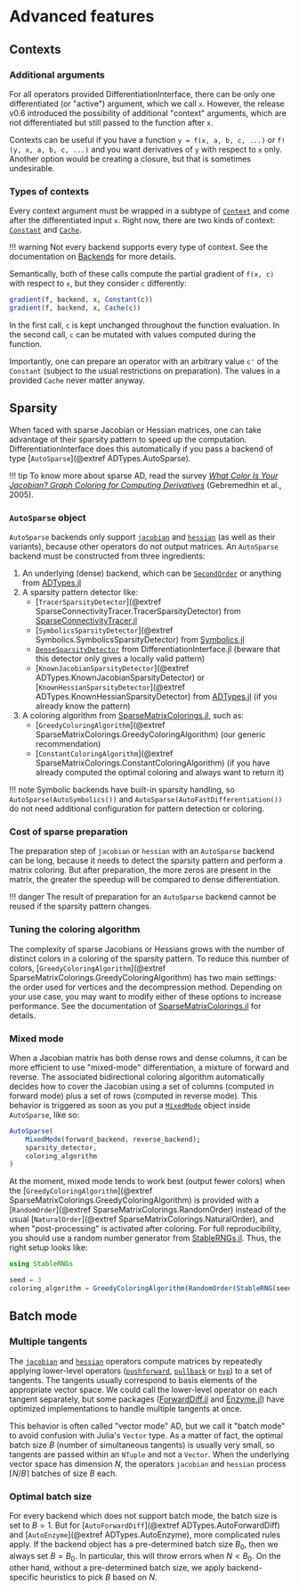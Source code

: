 # Advanced features

## Contexts

### Additional arguments

For all operators provided DifferentiationInterface, there can be only one differentiated (or "active") argument, which we call `x`.
However, the release v0.6 introduced the possibility of additional "context" arguments, which are not differentiated but still passed to the function after `x`.

Contexts can be useful if you have a function `y = f(x, a, b, c, ...)` or `f!(y, x, a, b, c, ...)` and you want derivatives of `y` with respect to `x` only.
Another option would be creating a closure, but that is sometimes undesirable.

### Types of contexts

Every context argument must be wrapped in a subtype of [`Context`](@ref) and come after the differentiated input `x`.
Right now, there are two kinds of context: [`Constant`](@ref) and [`Cache`](@ref).

!!! warning
    Not every backend supports every type of context. See the documentation on [Backends](@ref) for more details.

Semantically, both of these calls compute the partial gradient of `f(x, c)` with respect to `x`, but they consider `c` differently:

```julia
gradient(f, backend, x, Constant(c))
gradient(f, backend, x, Cache(c))
```

In the first call, `c` is kept unchanged throughout the function evaluation.
In the second call, `c` can be mutated with values computed during the function.

Importantly, one can prepare an operator with an arbitrary value `c'` of the `Constant` (subject to the usual restrictions on preparation).
The values in a provided `Cache` never matter anyway.

## Sparsity

When faced with sparse Jacobian or Hessian matrices, one can take advantage of their sparsity pattern to speed up the computation.
DifferentiationInterface does this automatically if you pass a backend of type [`AutoSparse`](@extref ADTypes.AutoSparse).

!!! tip
    To know more about sparse AD, read the survey [_What Color Is Your Jacobian? Graph Coloring for Computing Derivatives_](https://epubs.siam.org/doi/10.1137/S0036144504444711) (Gebremedhin et al., 2005).

### `AutoSparse` object

`AutoSparse` backends only support [`jacobian`](@ref) and [`hessian`](@ref) (as well as their variants), because other operators do not output matrices.
An `AutoSparse` backend must be constructed from three ingredients:

1. An underlying (dense) backend, which can be [`SecondOrder`](@ref) or anything from [ADTypes.jl](https://github.com/SciML/ADTypes.jl)
2. A sparsity pattern detector like:
   - [`TracerSparsityDetector`](@extref SparseConnectivityTracer.TracerSparsityDetector) from [SparseConnectivityTracer.jl](https://github.com/adrhill/SparseConnectivityTracer.jl)
   - [`SymbolicsSparsityDetector`](@extref Symbolics.SymbolicsSparsityDetector) from [Symbolics.jl](https://github.com/JuliaSymbolics/Symbolics.jl)
   - [`DenseSparsityDetector`](@ref) from DifferentiationInterface.jl (beware that this detector only gives a locally valid pattern)
   - [`KnownJacobianSparsityDetector`](@extref ADTypes.KnownJacobianSparsityDetector) or [`KnownHessianSparsityDetector`](@extref ADTypes.KnownHessianSparsityDetector) from [ADTypes.jl](https://github.com/SciML/ADTypes.jl) (if you already know the pattern)
3. A coloring algorithm from [SparseMatrixColorings.jl](https://github.com/gdalle/SparseMatrixColorings.jl), such as:
   - [`GreedyColoringAlgorithm`](@extref SparseMatrixColorings.GreedyColoringAlgorithm) (our generic recommendation)
   - [`ConstantColoringAlgorithm`](@extref SparseMatrixColorings.ConstantColoringAlgorithm) (if you have already computed the optimal coloring and always want to return it)

!!! note
    Symbolic backends have built-in sparsity handling, so `AutoSparse(AutoSymbolics())` and `AutoSparse(AutoFastDifferentiation())` do not need additional configuration for pattern detection or coloring.

### Cost of sparse preparation

The preparation step of `jacobian` or `hessian` with an `AutoSparse` backend can be long, because it needs to detect the sparsity pattern and perform a matrix coloring.
But after preparation, the more zeros are present in the matrix, the greater the speedup will be compared to dense differentiation.

!!! danger
    The result of preparation for an `AutoSparse` backend cannot be reused if the sparsity pattern changes.

### Tuning the coloring algorithm

The complexity of sparse Jacobians or Hessians grows with the number of distinct colors in a coloring of the sparsity pattern.
To reduce this number of colors, [`GreedyColoringAlgorithm`](@extref SparseMatrixColorings.GreedyColoringAlgorithm) has two main settings: the order used for vertices and the decompression method.
Depending on your use case, you may want to modify either of these options to increase performance.
See the documentation of [SparseMatrixColorings.jl](https://github.com/gdalle/SparseMatrixColorings.jl) for details.

### Mixed mode

When a Jacobian matrix has both dense rows and dense columns, it can be more efficient to use "mixed-mode" differentiation, a mixture of forward and reverse.
The associated bidirectional coloring algorithm automatically decides how to cover the Jacobian using a set of columns (computed in forward mode) plus a set of rows (computed in reverse mode).
This behavior is triggered as soon as you put a [`MixedMode`](@ref) object inside `AutoSparse`, like so:

```julia
AutoSparse(
    MixedMode(forward_backend, reverse_backend);
    sparsity_detector,
    coloring_algorithm
)
```

At the moment, mixed mode tends to work best (output fewer colors) when the [`GreedyColoringAlgorithm`](@extref SparseMatrixColorings.GreedyColoringAlgorithm) is provided with a [`RandomOrder`](@extref SparseMatrixColorings.RandomOrder) instead of the usual [`NaturalOrder`](@extref SparseMatrixColorings.NaturalOrder), and when "post-processing" is activated after coloring.
For full reproducibility, you should use a random number generator from [StableRNGs.jl](https://github.com/JuliaRandom/StableRNGs.jl).
Thus, the right setup looks like:

```julia
using StableRNGs

seed = 3
coloring_algorithm = GreedyColoringAlgorithm(RandomOrder(StableRNG(seed), seed); postprocessing=true)
```

## Batch mode

### Multiple tangents

The [`jacobian`](@ref) and [`hessian`](@ref) operators compute matrices by repeatedly applying lower-level operators ([`pushforward`](@ref), [`pullback`](@ref) or [`hvp`](@ref)) to a set of tangents.
The tangents usually correspond to basis elements of the appropriate vector space.
We could call the lower-level operator on each tangent separately, but some packages ([ForwardDiff.jl](https://github.com/JuliaDiff/ForwardDiff.jl) and [Enzyme.jl](https://github.com/EnzymeAD/Enzyme.jl)) have optimized implementations to handle multiple tangents at once.

This behavior is often called "vector mode" AD, but we call it "batch mode" to avoid confusion with Julia's `Vector` type.
As a matter of fact, the optimal batch size $B$ (number of simultaneous tangents) is usually very small, so tangents are passed within an `NTuple` and not a `Vector`.
When the underlying vector space has dimension $N$, the operators `jacobian` and `hessian` process $\lceil N / B \rceil$ batches of size $B$ each.

### Optimal batch size

For every backend which does not support batch mode, the batch size is set to $B = 1$.
But for [`AutoForwardDiff`](@extref ADTypes.AutoForwardDiff) and [`AutoEnzyme`](@extref ADTypes.AutoEnzyme), more complicated rules apply.
If the backend object has a pre-determined batch size $B_0$, then we always set $B = B_0$.
In particular, this will throw errors when $N < B_0$.
On the other hand, without a pre-determined batch size, we apply backend-specific heuristics to pick $B$ based on $N$.
